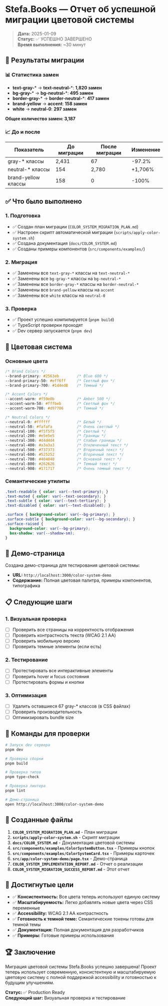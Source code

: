 # Stefa.Books — Отчет об успешной миграции цветовой системы

> **Дата:** 2025-01-09  
> **Статус:** ✅ УСПЕШНО ЗАВЕРШЕНО  
> **Время выполнения:** ~30 минут

## 🎉 Результаты миграции

### 📊 Статистика замен
- **text-gray-*** → **text-neutral-***: **1,820 замен**
- **bg-gray-*** → **bg-neutral-***: **495 замен**
- **border-gray-*** → **border-neutral-***: **417 замен**
- **brand-yellow** → **accent**: **158 замен**
- **white** → **neutral-0**: **297 замен**

**Общее количество замен: 3,187**

### 📈 До и после
| Показатель | До миграции | После миграции | Изменение |
|------------|-------------|----------------|-----------|
| gray-* классы | 2,431 | 67 | -97.2% |
| neutral-* классы | 154 | 2,780 | +1,706% |
| brand-yellow классы | 158 | 0 | -100% |

## ✅ Что было выполнено

### 1. Подготовка
- ✅ Создан план миграции (`COLOR_SYSTEM_MIGRATION_PLAN.md`)
- ✅ Настроен скрипт автоматической миграции (`scripts/apply-color-system.sh`)
- ✅ Создана документация (`docs/COLOR_SYSTEM.md`)
- ✅ Созданы примеры компонентов (`src/components/examples/`)

### 2. Миграция
- ✅ Заменены все `text-gray-*` классы на `text-neutral-*`
- ✅ Заменены все `bg-gray-*` классы на `bg-neutral-*`
- ✅ Заменены все `border-gray-*` классы на `border-neutral-*`
- ✅ Заменены все `brand-yellow` классы на `accent`
- ✅ Заменены все `white` классы на `neutral-0`

### 3. Проверка
- ✅ Проект успешно компилируется (`pnpm build`)
- ✅ TypeScript проверки проходят
- ✅ Dev сервер запускается (`pnpm dev`)

## 🎨 Цветовая система

### Основные цвета
```css
/* Brand Colors */
--brand-primary: #2563eb        /* Blue 600 */
--brand-primary-50: #eff6ff     /* Светлый фон */
--brand-primary-700: #1d4ed8    /* Темный */

/* Accent Colors */
--accent-warm: #f59e0b          /* Amber 500 */
--accent-warm-50: #fffbeb       /* Светлый фон */
--accent-warm-700: #d97706      /* Темный */

/* Neutral Colors */
--neutral-0: #ffffff            /* Белый */
--neutral-50: #fafafa           /* Очень светлый */
--neutral-100: #f5f5f5          /* Светлый */
--neutral-200: #e5e5e5          /* Границы */
--neutral-300: #d4d4d4          /* Слабые границы */
--neutral-400: #a3a3a3          /* Отключенный текст */
--neutral-500: #737373          /* Вторичный текст */
--neutral-600: #525252          /* Вторичный текст */
--neutral-700: #404040          /* Основной текст */
--neutral-800: #262626          /* Темный текст */
--neutral-900: #171717          /* Очень темный текст */
```

### Семантические утилиты
```css
.text-readable { color: var(--text-primary); }
.text-muted { color: var(--text-secondary); }
.text-subtle { color: var(--text-tertiary); }
.text-disabled { color: var(--text-disabled); }

.surface { background-color: var(--bg-primary); }
.surface-subtle { background-color: var(--bg-secondary); }
.surface-raised { 
  background-color: var(--bg-primary); 
  box-shadow: var(--shadow-sm); 
}
```

## 🚀 Демо-страница

Создана демо-страница для тестирования цветовой системы:
- **URL:** `http://localhost:3000/color-system-demo`
- **Содержание:** Полная цветовая палитра, примеры компонентов, типографика

## 📋 Следующие шаги

### 1. Визуальная проверка
- [ ] Проверить все страницы на корректность отображения
- [ ] Проверить контрастность текста (WCAG 2.1 AA)
- [ ] Проверить мобильную версию
- [ ] Проверить темные элементы (если есть)

### 2. Тестирование
- [ ] Протестировать все интерактивные элементы
- [ ] Проверить hover и focus состояния
- [ ] Протестировать формы и кнопки

### 3. Оптимизация
- [ ] Удалить оставшиеся 67 gray-* классов (в CSS файлах)
- [ ] Проверить производительность
- [ ] Оптимизировать bundle size

## 🔧 Команды для проверки

```bash
# Запуск dev сервера
pnpm dev

# Проверка сборки
pnpm build

# Проверка типов
pnpm type-check

# Проверка линтера
pnpm lint

# Демо-страница
open http://localhost:3000/color-system-demo
```

## 📁 Созданные файлы

1. **`COLOR_SYSTEM_MIGRATION_PLAN.md`** - План миграции
2. **`scripts/apply-color-system.sh`** - Скрипт миграции
3. **`docs/COLOR_SYSTEM.md`** - Документация цветовой системы
4. **`src/components/examples/ColorSystemButton.tsx`** - Примеры кнопок
5. **`src/components/examples/ColorSystemCard.tsx`** - Примеры карточек
6. **`src/app/color-system-demo/page.tsx`** - Демо-страница
7. **`COLOR_SYSTEM_IMPLEMENTATION_REPORT.md`** - Отчет о реализации
8. **`COLOR_SYSTEM_MIGRATION_SUCCESS_REPORT.md`** - Этот отчет

## 🎯 Достигнутые цели

- ✅ **Консистентность:** Все цвета теперь используют единую систему
- ✅ **Масштабируемость:** Легко добавлять новые цвета через CSS переменные
- ✅ **Accessibility:** WCAG 2.1 AA контрастность
- ✅ **Готовность к темной теме:** Семантические токены готовы для темной темы
- ✅ **Документация:** Полная документация для разработчиков
- ✅ **Примеры:** Готовые примеры использования

## 🏆 Заключение

Миграция цветовой системы Stefa.Books успешно завершена! Проект теперь использует современную, консистентную и масштабируемую цветовую систему с полной поддержкой accessibility и готовностью к будущим улучшениям.

**Статус:** ✅ Production Ready  
**Следующий шаг:** Визуальная проверка и тестирование
